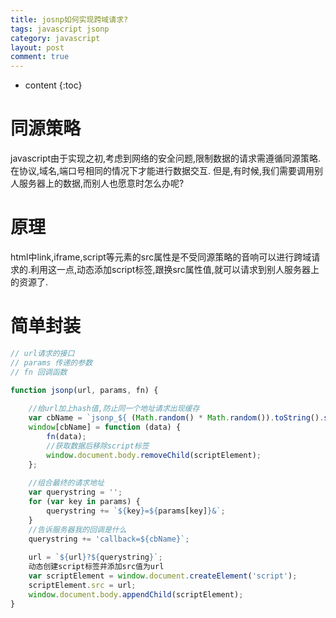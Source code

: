 ```yaml
---
title: josnp如何实现跨域请求?
tags: javascript jsonp
category: javascript
layout: post
comment: true
---
```


* content
{:toc}



# 同源策略
javascript由于实现之初,考虑到网络的安全问题,限制数据的请求需遵循同源策略.在协议,域名,端口号相同的情况下才能进行数据交互.
但是,有时候,我们需要调用别人服务器上的数据,而别人也愿意时怎么办呢?
# 原理
html中link,iframe,script等元素的src属性是不受同源策略的音响可以进行跨域请求的.利用这一点,动态添加script标签,跟换src属性值,就可以请求到别人服务器上的资源了.

# 简单封装
```javascript
// url请求的接口
// params 传递的参数
// fn 回调函数

function jsonp(url, params, fn) {
    
    //给url加上hash值,防止同一个地址请求出现缓存
    var cbName = `jsonp_${ (Math.random() * Math.random()).toString().substr(2)}`;
    window[cbName] = function (data) {
        fn(data);
        //获取数据后移除script标签
        window.document.body.removeChild(scriptElement);
    };
    
    //组合最终的请求地址
    var querystring = '';
    for (var key in params) {
        querystring += `${key}=${params[key]}&`;
    }
    //告诉服务器我的回调是什么
    querystring += 'callback=${cbName}`;
    
    url = `${url}?${querystring}`;
    动态创建script标签并添加src值为url
    var scriptElement = window.document.createElement('script');
    scriptElement.src = url;
    window.document.body.appendChild(scriptElement);
}
```
        
        
        
